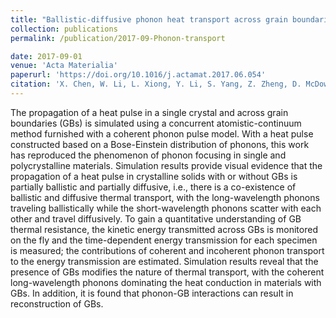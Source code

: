 ```yaml
---
title: "Ballistic-diffusive phonon heat transport across grain boundaries"
collection: publications
permalink: /publication/2017-09-Phonon-transport

date: 2017-09-01
venue: 'Acta Materialia'
paperurl: 'https://doi.org/10.1016/j.actamat.2017.06.054'
citation: 'X. Chen, W. Li, L. Xiong, Y. Li, S. Yang, Z. Zheng, D. McDowell, Y. Chen. &quot;Ballistic-diffusive phonon heat transport across grain boundaries. &quot; <i>Acta Materialia</i>. 2017: 136, 355-365.'
---
```


The propagation of a heat pulse in a single crystal and across grain boundaries (GBs) is simulated using a concurrent atomistic-continuum method furnished with a coherent phonon pulse model. With a heat pulse constructed based on a Bose-Einstein distribution of phonons, this work has reproduced the phenomenon of phonon focusing in single and polycrystalline materials. Simulation results provide visual evidence that the propagation of a heat pulse in crystalline solids with or without GBs is partially ballistic and partially diffusive, i.e., there is a co-existence of ballistic and diffusive thermal transport, with the long-wavelength phonons traveling ballistically while the short-wavelength phonons scatter with each other and travel diffusively. To gain a quantitative understanding of GB thermal resistance, the kinetic energy transmitted across GBs is monitored on the fly and the time-dependent energy transmission for each specimen is measured; the contributions of coherent and incoherent phonon transport to the energy transmission are estimated. Simulation results reveal that the presence of GBs modifies the nature of thermal transport, with the coherent long-wavelength phonons dominating the heat conduction in materials with GBs. In addition, it is found that phonon-GB interactions can result in reconstruction of GBs.
